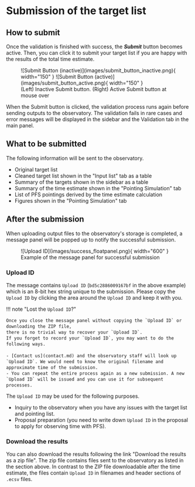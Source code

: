 # Submission of the target list

## How to submit

Once the validation is finished with success, the **_Submit_** button becomes active.
Then, you can click it to submit your target list if you are happy with the results of the total time estimate.

<figure markdown>
  ![Submit Button (inactive)](images/submit_button_inactive.png){ width="150" }
  ![Submit Button (active)](images/submit_button_active.png){ width="150" }
  <figcaption>(Left) Inactive Submit button. (Right) Active Submit button at mouse over</figcaption>
</figure>


When the Submit button is clicked, the validation process runs again before sending outputs to the observatory.
The validation fails in rare cases and error messages will be displayed in the sidebar and the Validation tab in the main panel.


## What to be submitted

The following information will be sent to the observatory.

- Original target list
- Cleaned target list shown in the "Input list" tab as a table
- Summary of the targets shown in the sidebar as a table
- Summary of the time estimate shown in the "Pointing Simulation" tab
- List of PFS pointings derived by the time estimate calculation
- Figures shown in the "Pointing Simulation" tab

## After the submission

When uploading output files to the observatory's storage is completed,
a message panel will be popped up to notify the successful submission.

<figure markdown>
  ![Upload ID](images/success_floatpanel.png){ width="600" }
  <figcaption>Example of the message panel for successful submission</figcaption>
</figure>

### Upload ID

The message contains `Upload ID` (`bd5c2886009167bf` in the above example) which is an 8-bit hex string unique to the submission.
Please copy the `Upload ID` by clicking the area around the `Upload ID` and keep it with you.

!!! note "Lost the `Upload ID`?"

    Once you close the message panel without copying the `Upload ID` or downloading the ZIP file,
    there is no trivial way to recover your `Upload ID`.
    If you forget to record your `Upload ID`, you may want to do the following ways.

    - [Contact us](contact.md) and the observatory staff will look up `Upload ID`. We would need to know the original filename and approximate time of the submission.
    - You can repeat the entire process again as a new submission. A new `Upload ID` will be issued and you can use it for subsequent processes.

The `Upload ID` may be used for the following purposes.

- Inquiry to the observatory when you have any issues with the target list and pointing list.
- Proposal preparation (you need to write down `Upload ID` in the proposal to apply for observing time with PFS).


### Download the results

You can also download the results following the link "Download the results as a zip file".
The zip file contains files sent to the observatory as listed in the section above.
In contrast to the ZIP file downloadable after the time estimate, the files contain `Upload ID` in filenames and header sections of `.ecsv` files.


